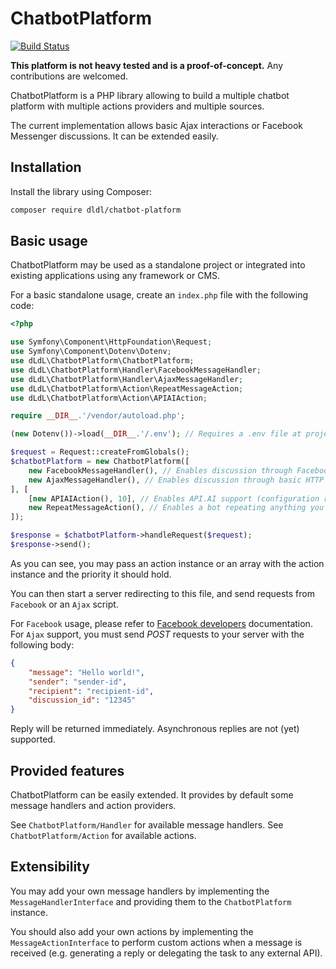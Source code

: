 # ChatbotPlatform

[![Build Status](https://travis-ci.org/dldl/chatbot-platform.svg?branch=master)](https://travis-ci.org/dldl/chatbot-platform)

**This platform is not heavy tested and is a proof-of-concept.** Any contributions are welcomed.

ChatbotPlatform is a PHP library allowing to build a multiple chatbot platform with multiple
actions providers and multiple sources.

The current implementation allows basic Ajax interactions or Facebook Messenger discussions. It can be extended easily.

## Installation

Install the library using Composer:

```sh
composer require dldl/chatbot-platform
```

## Basic usage

ChatbotPlatform may be used as a standalone project or integrated into existing applications
using any framework or CMS.

For a basic standalone usage, create an `index.php` file with the following code:

```php
<?php

use Symfony\Component\HttpFoundation\Request;
use Symfony\Component\Dotenv\Dotenv;
use dLdL\ChatbotPlatform\ChatbotPlatform;
use dLdL\ChatbotPlatform\Handler\FacebookMessageHandler;
use dLdL\ChatbotPlatform\Handler\AjaxMessageHandler;
use dLdL\ChatbotPlatform\Action\RepeatMessageAction;
use dLdL\ChatbotPlatform\Action\APIAIAction;

require __DIR__.'/vendor/autoload.php';

(new Dotenv())->load(__DIR__.'/.env'); // Requires a .env file at project root to load configuration (see an example on .env.dist file)

$request = Request::createFromGlobals();
$chatbotPlatform = new ChatbotPlatform([
    new FacebookMessageHandler(), // Enables discussion through Facebook messenger (configuration required in .env file)
    new AjaxMessageHandler(), // Enables discussion through basic HTTP requests
], [
    [new APIAIAction(), 10], // Enables API.AI support (configuration required in .env file)
    new RepeatMessageAction(), // Enables a bot repeating anything you said (useful for testing)
]);

$response = $chatbotPlatform->handleRequest($request);
$response->send();
```

As you can see, you may pass an action instance or an array with the action instance and the priority it should hold.

You can then start a server redirecting to this file, and send requests from `Facebook` or an
`Ajax` script.

For `Facebook` usage, please refer to [Facebook developers](https://developers.facebook.com/docs/messenger-platform) documentation.
For `Ajax` support, you must send *POST* requests to your server with the following body:

```json
{
	"message": "Hello world!",
	"sender": "sender-id",
	"recipient": "recipient-id",
	"discussion_id": "12345"
}
```

Reply will be returned immediately. Asynchronous replies are not (yet) supported.

## Provided features

ChatbotPlatform can be easily extended. It provides by default some message handlers and action providers.

See `ChatbotPlatform/Handler` for available message handlers. See `ChatbotPlatform/Action` for available actions.

## Extensibility

You may add your own message handlers by implementing the `MessageHandlerInterface` and providing them to the `ChatbotPlatform`
instance.

You should also add your own actions by implementing the `MessageActionInterface` to perform custom actions when a message
is received (e.g. generating a reply or delegating the task to any external API).
